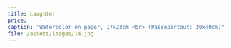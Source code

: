 ```yaml
---
title: Laughter
price:
caption: "Watercolor on paper, 17x23cm <br> (Passepartout: 30x40cm)" 
file: /assets/images/14.jpg
---
```

